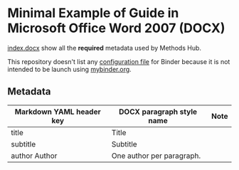 # Minimal Example of Guide in Microsoft Office Word 2007 (DOCX)

[index.docx](index.docx) show all the **required** metadata used by Methods Hub.

This repository doesn't list any [configuration file](https://mybinder.readthedocs.io/en/latest/using/config_files.html) for Binder because it is not intended to be launch using [mybinder.org](https://mybinder.org).

## Metadata

| Markdown YAML header key | DOCX paragraph style name | Note                       |
| ------------------------ | ------------------------- | -------------------------- |
| title                    | Title                     |                            |
| subtitle                 | Subtitle                  |                            |
| author                    Author                     | One author per paragraph.  |